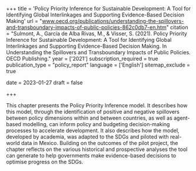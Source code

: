 +++
title = 'Policy Priority Inference for Sustainable Development: A Tool for Identifying Global Interlinkages and Supporting Evidence-Based Decision Making'
url = "www.oecd.org/publications/understanding-the-spillovers-and-transboundary-impacts-of-public-policies-862c0db7-en.htm"
citation = "Sulmont, A., García de Alba Rivas, M., &amp; Visser, S. (2021). Policy Priority Inference for Sustainable Development: A Tool for Identifying Global Interlinkages and Supporting Evidence-Based Decision Making. In Understanding the Spillovers and Transboundary Impacts of Public Policies. OECD Publishing."
year = ['2021']
subscription_required = true
publication_type = "policy_report"
language = ['English']
sitemap_exclude = true

date = 2023-01-27
draft = false

+++

This chapter presents the Policy Priority Inference model. It describes how this model, through the identification of positive and negative spillovers between policy dimensions within and between countries, as well as agent- based modelling, can inform policy and budgeting decision-making processes to accelerate development. It also describes how the model, developed by academia, was adapted to the SDGs and piloted with real- world data in Mexico. Building on the outcomes of the pilot project, the chapter reflects on the various historical and prospective analyses the tool can generate to help governments make evidence-based decisions to optimise progress on the SDGs.